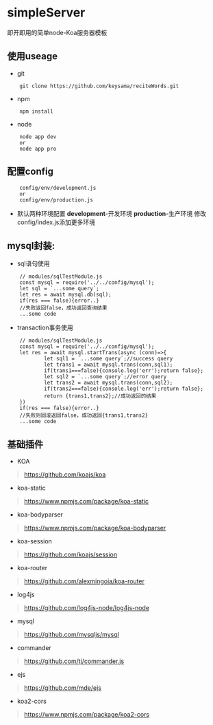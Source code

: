 # simpleServer
即开即用的简单node-Koa服务器模板
## 使用useage
+ git
```
    git clone https://github.com/keysama/reciteWords.git
```
+ npm
```
    npm install
```
+ node
```
    node app dev
    or
    node app pro
```
## 配置config
```
    config/env/development.js
    or
    config/env/production.js
```
+ 默认两种环境配置
    **development**-开发环境
    **production**-生产环境
    修改config/index.js添加更多环境

## mysql封装:
+ sql语句使用
```
	// modules/sqlTestModule.js
	const mysql = require('../../config/mysql');
	let sql = `...some query`;
	let res = await mysql.db(sql);
	if(res === false){error..}
	//失败返回false，成功返回查询结果
	...some code
```
+ transaction事务使用
```
	// modules/sqlTestModule.js
	const mysql = require('../../config/mysql');
	let res = await mysql.startTrans(async (conn)=>{
			let sql1 = `...some query`;//success query
			let trans1 = await mysql.trans(conn,sql1);
			if(trans1===false){console.log('err');return false};
			let sql2 = `...some query`;//error query 
			let trans2 = await mysql.trans(conn,sql2);
			if(trans2===false){console.log('err');return false};
			return {trans1,trans2};//成功返回的结果
	})
	if(res === false){error..}
	//失败则回滚返回false，成功返回{trans1,trans2}
	...some code
```

## 基础插件
+ KOA
> https://github.com/koajs/koa
+ koa-static
> https://www.npmjs.com/package/koa-static
+ koa-bodyparser
> https://www.npmjs.com/package/koa-bodyparser
+ koa-session
> https://github.com/koajs/session
+ koa-router
> https://github.com/alexmingoia/koa-router
+ log4js
> https://github.com/log4js-node/log4js-node
+ mysql
> https://github.com/mysqljs/mysql
+ commander
> https://github.com/tj/commander.js
+ ejs
> https://github.com/mde/ejs
+ koa2-cors
> https://www.npmjs.com/package/koa2-cors
